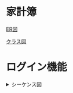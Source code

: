 # 家計簿


[ER図](https://user-images.githubusercontent.com/105257899/204226975-9e11bcc1-e8c4-405e-99ea-8065eb7cc991.png)

[クラス図](https://user-images.githubusercontent.com/105257899/206100682-6d7dab14-cec3-4c93-b6e7-1c6e5cf4fd79.png)


# ログイン機能
 
<details>
    <summary>シーケンス図</summary>
  <br />
     ログイン機能のシーケンス図です。 <br>
 
 ```mermaid
sequenceDiagram
  actor ユーザー
  participant ログイン
  participant ユーザー情報
  participant 権限情報
 
  ユーザー ->> ログイン : ログインする
  ログイン ->> ユーザー情報 : ユーザーが存在するか(メール)
  ユーザー情報 ->> 権限情報    : 権限があるか
  権限情報 ->> ログイン : 管理者としてログイン
  権限情報 ->> ログイン : 一般ユーザーとしてログイン
  ログイン ->> ユーザー : リダイレクト
```
</details>
